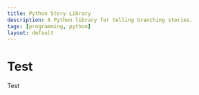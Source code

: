 ```yaml
---
title: Python Story Library
description: A Python library for telling branching stories.
tags: [programming, python]
layout: default
---
```

# Test
Test
